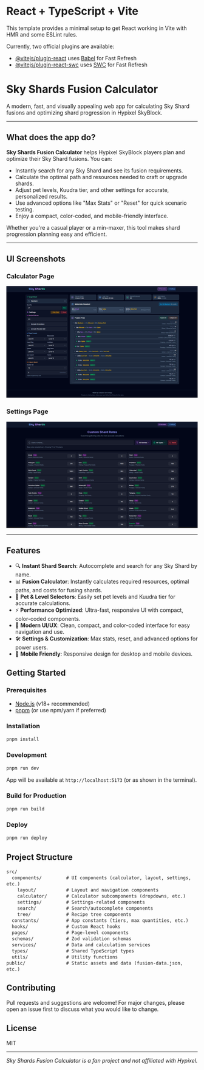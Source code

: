 # React + TypeScript + Vite

This template provides a minimal setup to get React working in Vite with HMR and some ESLint rules.

Currently, two official plugins are available:

- [@vitejs/plugin-react](https://github.com/vitejs/vite-plugin-react/blob/main/packages/plugin-react) uses [Babel](https://babeljs.io/) for Fast Refresh
- [@vitejs/plugin-react-swc](https://github.com/vitejs/vite-plugin-react/blob/main/packages/plugin-react-swc) uses [SWC](https://swc.rs/) for Fast Refresh

# Sky Shards Fusion Calculator

A modern, fast, and visually appealing web app for calculating Sky Shard fusions and optimizing shard progression in Hypixel SkyBlock.

---

## What does the app do?

**Sky Shards Fusion Calculator** helps Hypixel SkyBlock players plan and optimize their Sky Shard fusions. You can:

- Instantly search for any Sky Shard and see its fusion requirements.
- Calculate the optimal path and resources needed to craft or upgrade shards.
- Adjust pet levels, Kuudra tier, and other settings for accurate, personalized results.
- Use advanced options like "Max Stats" or "Reset" for quick scenario testing.
- Enjoy a compact, color-coded, and mobile-friendly interface.

Whether you're a casual player or a min-maxer, this tool makes shard progression planning easy and efficient.

---

## UI Screenshots

### Calculator Page

![Calculator Page](./public/screenshots/calculator.png)

### Settings Page

![Settings Page](./public/screenshots/settings.png)

---

## Features

- 🔍 **Instant Shard Search**: Autocomplete and search for any Sky Shard by name.
- 📊 **Fusion Calculator**: Instantly calculates required resources, optimal paths, and costs for fusing shards.
- 🐸 **Pet & Level Selectors**: Easily set pet levels and Kuudra tier for accurate calculations.
- ⚡ **Performance Optimized**: Ultra-fast, responsive UI with compact, color-coded components.
- 🎨 **Modern UI/UX**: Clean, compact, and color-coded interface for easy navigation and use.
- 🛠️ **Settings & Customization**: Max stats, reset, and advanced options for power users.
- 📱 **Mobile Friendly**: Responsive design for desktop and mobile devices.

## Getting Started

### Prerequisites

- [Node.js](https://nodejs.org/) (v18+ recommended)
- [pnpm](https://pnpm.io/) (or use npm/yarn if preferred)

### Installation

```bash
pnpm install
```

### Development

```bash
pnpm run dev
```

App will be available at `http://localhost:5173` (or as shown in the terminal).

### Build for Production

```bash
pnpm run build
```

### Deploy

```bash
pnpm run deploy
```

## Project Structure

```
src/
  components/         # UI components (calculator, layout, settings, etc.)
    layout/           # Layout and navigation components
    calculator/       # Calculator subcomponents (dropdowns, etc.)
    settings/         # Settings-related components
    search/           # Search/autocomplete components
    tree/             # Recipe tree components
  constants/          # App constants (tiers, max quantities, etc.)
  hooks/              # Custom React hooks
  pages/              # Page-level components
  schemas/            # Zod validation schemas
  services/           # Data and calculation services
  types/              # Shared TypeScript types
  utils/              # Utility functions
public/               # Static assets and data (fusion-data.json, etc.)
```

## Contributing

Pull requests and suggestions are welcome! For major changes, please open an issue first to discuss what you would like to change.

## License

MIT

---

_Sky Shards Fusion Calculator is a fan project and not affiliated with Hypixel._
